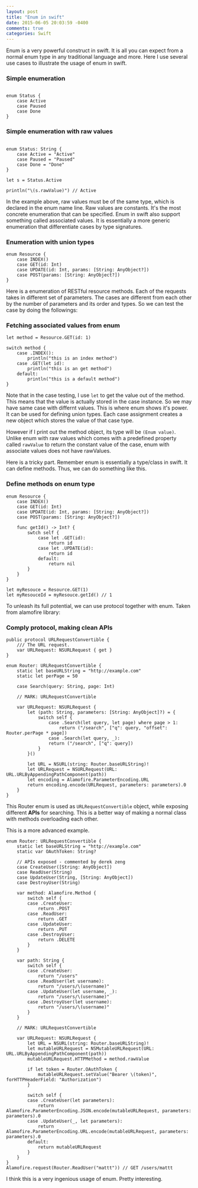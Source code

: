 ```yaml
---
layout: post
title: "Enum in swift"
date: 2015-06-05 20:03:59 -0400
comments: true
categories: Swift
---
```



Enum is a very powerful construct in swift. It is all you can expect from a normal enum type in any
traditional language and more. Here I use several use cases to illustrate the usage of enum in swift.

### Simple enumeration

```

enum Status {
    case Active
    case Paused
    case Done
}

```

### Simple enumeration with raw values

```

enum Status: String {
    case Active = "Active"
    case Paused = "Paused"
    case Done = "Done"
}

let s = Status.Active

println("\(s.rawValue)") // Active

```

In the example above, raw values must be of the same type, which is declared in the enum name line.
Raw values are constants. It's the most concrete enumeration that can be specified. Enum in swift
also support something called associated values. It is essentially a more generic enumeration that
differentiate cases by type signatures.


### Enumeration with union types

```
enum Resource {
    case INDEX()
    case GET(id: Int)
    case UPDATE(id: Int, params: [String: AnyObject?])
    case POST(params: [String: AnyObject?])
}
```

Here is a enumeration of RESTful resource methods. Each of the requests takes in different set of
parameters. The cases are different from each other by the number of parameters and its order and
types. So we can test the case by doing the followings:


### Fetching associated values from enum
```
let method = Resource.GET(id: 1)

switch method {
    case .INDEX():
        println("this is an index method")
    case .GET(let id):
        println("this is an get method")
    default:
        println("this is a default method")
}
```

Note that in the case testing, I use `let` to get the value out of the method. This means that the
value is actually stored in the case instance. So we may have same case with differnt values. This
is where enum shows it's power. It can be used for defining union types. Each case assignment
creates a new object which stores the value of that case type.

However if I print out the method object, its type will be `(Enum value)`. Unlike enum with raw
values which comes with a predefined property called `rawValue` to return the constant value of the
case, enum with associate values does not have rawValues.

Here is a tricky part. Remember enum is essentially a type/class in swift. It can define methods.
Thus, we can do something like this.

### Define methods on enum type
```
enum Resource {
    case INDEX()
    case GET(id: Int)
    case UPDATE(id: Int, params: [String: AnyObject?])
    case POST(params: [String: AnyObject?])

    func getId() -> Int? {
        swtch self {
            case let .GET(id):
                return id
            case let .UPDATE(id):
                return id
            default:
                return nil
        }
    }
}

let myResouce = Resource.GET(1)
let myResouceId = myResouce.getId() // 1
```

To unleash its full potential, we can use protocol together with enum. Taken from alamofire library:

### Comply protocol, making clean APIs 
```
public protocol URLRequestConvertible {
    /// The URL request.
    var URLRequest: NSURLRequest { get }
}

enum Router: URLRequestConvertible {
    static let baseURLString = "http://example.com"
    static let perPage = 50

    case Search(query: String, page: Int)

    // MARK: URLRequestConvertible

    var URLRequest: NSURLRequest {
        let (path: String, parameters: [String: AnyObject]?) = {
            switch self {
                case .Search(let query, let page) where page > 1:
                    return ("/search", ["q": query, "offset": Router.perPage * page])
                case .Search(let query, _):
                return ("/search", ["q": query])
            }
        }()

        let URL = NSURL(string: Router.baseURLString)!
        let URLRequest = NSURLRequest(URL: URL.URLByAppendingPathComponent(path))
        let encoding = Alamofire.ParameterEncoding.URL
        return encoding.encode(URLRequest, parameters: parameters).0
    }
}
```

This Router enum is used as `URLRequestConvertible` object, while exposing different **APIs** for
searching. This is a better way of making a normal class with methods overloading each other.

This is a more advanced example.

```
enum Router: URLRequestConvertible {
    static let baseURLString = "http://example.com"
    static var OAuthToken: String?

    // APIs exposed - commented by derek zeng
    case CreateUser([String: AnyObject])
    case ReadUser(String)
    case UpdateUser(String, [String: AnyObject])
    case DestroyUser(String)

    var method: Alamofire.Method {
        switch self {
        case .CreateUser:
            return .POST
        case .ReadUser:
            return .GET
        case .UpdateUser:
            return .PUT
        case .DestroyUser:
            return .DELETE
        }
    }

    var path: String {
        switch self {
        case .CreateUser:
            return "/users"
        case .ReadUser(let username):
            return "/users/\(username)"
        case .UpdateUser(let username, _):
            return "/users/\(username)"
        case .DestroyUser(let username):
            return "/users/\(username)"
        }
    }

    // MARK: URLRequestConvertible

    var URLRequest: NSURLRequest {
        let URL = NSURL(string: Router.baseURLString)!
        let mutableURLRequest = NSMutableURLRequest(URL: URL.URLByAppendingPathComponent(path))
        mutableURLRequest.HTTPMethod = method.rawValue

        if let token = Router.OAuthToken {
            mutableURLRequest.setValue("Bearer \(token)", forHTTPHeaderField: "Authorization")
        }

        switch self {
        case .CreateUser(let parameters):
            return Alamofire.ParameterEncoding.JSON.encode(mutableURLRequest, parameters: parameters).0
        case .UpdateUser(_, let parameters):
            return Alamofire.ParameterEncoding.URL.encode(mutableURLRequest, parameters: parameters).0
        default:
            return mutableURLRequest
        }
    }
}
Alamofire.request(Router.ReadUser("mattt")) // GET /users/mattt
```

I think this is a very ingenious usage of enum. Pretty interesting.

